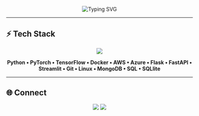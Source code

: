 <!-- Intro Animation -->
<p align="center">
  <img src="https://readme-typing-svg.herokuapp.com?font=Fira+Code&weight=600&size=26&pause=1000&color=2F81F7&center=true&vCenter=true&width=750&lines=Hi+%F0%9F%91%8B+I'm+Amritanshu+Jha;AI+%26+Deep+Learning+Engineer;Generative+AI+%7C+MLOps+%7C+Agentic+AI" alt="Typing SVG" />
</p>

---

## ⚡ Tech Stack  

<p align="center">
  <img src="https://skillicons.dev/icons?i=python,pytorch,tensorflow,docker,aws,azure,flask,fastapi,streamlit,git,sql,sqllite" />
</p>

<p align="center">
  <b>Python • PyTorch • TensorFlow • Docker • AWS • Azure • Flask • FastAPI • Streamlit • Git • Linux • MongoDB • SQL • SQLlite</b>
</p>

---

## 🌐 Connect  

<p align="center">
  <a href="https://linkedin.com/in/YOUR-LINK"><img src="https://img.shields.io/badge/LinkedIn-2F81F7?style=for-the-badge&logo=linkedin&logoColor=white"/></a>
  <a href="mailto:your.email@example.com"><img src="https://img.shields.io/badge/Email-D14836?style=for-the-badge&logo=gmail&logoColor=white"/></a>
</p>
